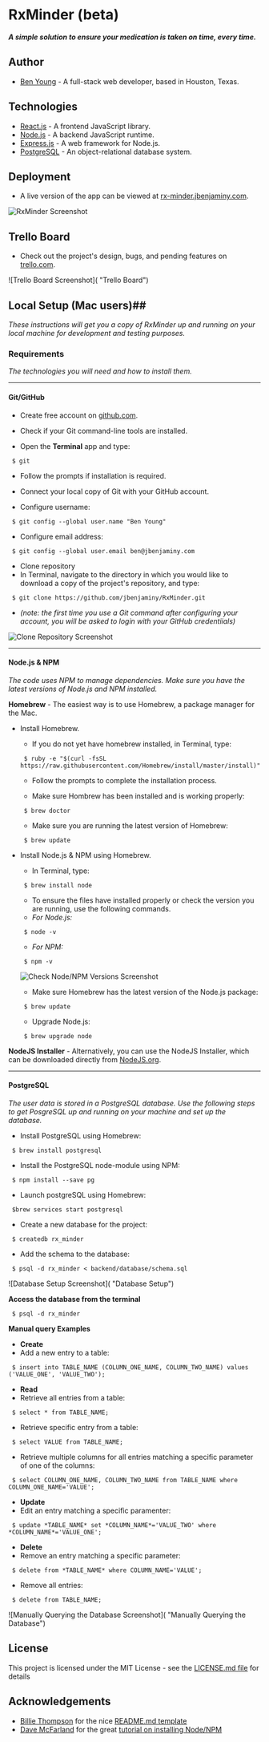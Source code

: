 # RxMinder (beta) #

***A simple solution to ensure your medication is taken on time, every time.***

## Author ##
 * [Ben Young](www.jbenjaminy.com) - A full-stack web developer, based in Houston, Texas.

## Technologies ##
 * [React.js](https://facebook.github.io/react/) - A frontend JavaScript library.
 * [Node.js](https://nodejs.org/en/) - A backend JavaScript runtime.
 * [Express.js](http://expressjs.com/) - A web framework for Node.js.
 * [PostgreSQL](https://www.postgresql.org/) - An object-relational database system.

## Deployment ##

 * A live version of the app can be viewed at [rx-minder.jbenjaminy.com](https://rx-minder.jbenjaminy.com).

![RxMinder Screenshot]( "RxMinder")

## Trello Board ##

 * Check out the project's design, bugs, and pending features on [trello.com](https://trello.com/b/smiTIVJi/rxminder).

 ![Trello Board Screenshot]( "Trello Board")

## Local Setup (Mac users)##

*These instructions will get you a copy of RxMinder up and running on your local machine for development and testing purposes.*

### Requirements ###

*The technologies you will need and how to install them.*

- - - -

#### Git/GitHub ####
 * Create free account on [github.com](https://github.com).

 * Check if your Git command-line tools are installed.
  * Open the __Terminal__ app and type:
  ```
   $ git
  ```
  * Follow the prompts if installation is required.

 * Connect your local copy of Git with your GitHub account.
  * Configure username:
  ```
   $ git config --global user.name "Ben Young"
  ```
  * Configure email address:
  ```
   $ git config --global user.email ben@jbenjaminy.com
  ```

 * Clone repository
  * In Terminal, navigate to the directory in which you would like to download a copy of the project's repository, and type:
  ```
   $ git clone https://github.com/jbenjaminy/RxMinder.git
  ```
  * _(note: the first time you use a Git command after configuring your account, you will be asked to login with your GitHub credentiials)_

 ![Clone Repository Screenshot](http://i.imgur.com/QMwax1k.png "Cloning the Repository")

 - - - - 

#### Node.js & NPM ####
*The code uses NPM to manage dependencies. Make sure you have the latest versions of Node.js and NPM installed.*

__Homebrew__ - The easiest way is to use Homebrew, a package manager for the Mac. 
* Install Homebrew.
  * If you do not yet have homebrew installed, in Terminal, type:
  ```
   $ ruby -e "$(curl -fsSL https://raw.githubusercontent.com/Homebrew/install/master/install)"
  ```

  * Follow the prompts to complete the installation process.

  * Make sure Hombrew has been installed and is working properly:
  ```
   $ brew doctor
  ```

  * Make sure you are running the latest version of Homebrew:
  ```
   $ brew update
  ```

* Install Node.js & NPM using Homebrew.
  * In Terminal, type:
  ```
   $ brew install node
  ```

  * To ensure the files have installed properly or check the version you are running, use the following commands.
   * _For Node.js:_
  ```
   $ node -v 
  ```

  * _For NPM:_
  ```
   $ npm -v
  ```

  ![Check Node/NPM Versions Screenshot](http://i.imgur.com/ixykO1N.png "Check Node/NPM Versions")

  * Make sure Homebrew has the latest version of the Node.js package:
  ```
   $ brew update
  ```

  * Upgrade Node.js:
  ```
   $ brew upgrade node
  ```

__NodeJS Installer__ - Alternatively, you can use the NodeJS Installer, which can be downloaded directly from [NodeJS.org](https://nodejs.org/en/).

 - - - -

#### PostgreSQL ####
*The user data is stored in a PostgreSQL database. Use the following steps to get PosgreSQL up and running on your machine and set up the database.*

 * Install PostgreSQL using Homebrew:
 ```
  $ brew install postgresql
 ```

 * Install the PostgreSQL node-module using NPM:
 ```
  $ npm install --save pg
 ```

 * Launch postgreSQL using Homebrew:
 ```
  $brew services start postgresql
 ```

 * Create a new database for the project:
 ```
  $ createdb rx_minder
 ```

 * Add the schema to the database:
 ```
  $ psql -d rx_minder < backend/database/schema.sql
 ```

 ![Database Setup Screenshot]( "Database Setup")

 __Access the database from the terminal__
 ```
  $ psql -d rx_minder
 ```

__Manual query Examples__
  * __Create__
   * Add a new entry to a table:
   ```
	$ insert into TABLE_NAME (COLUMN_ONE_NAME, COLUMN_TWO_NAME) values ('VALUE_ONE', 'VALUE_TWO');
   ```

  * __Read__
   * Retrieve all entries from a table:
   ```
	$ select * from TABLE_NAME;
   ```
   * Retrieve specific entry from a table:
   ```
	$ select VALUE from TABLE_NAME;
   ```
   * Retrieve multiple columns for all entries matching a specific parameter of one of the columns:
   ```
	$ select COLUMN_ONE_NAME, COLUMN_TWO_NAME from TABLE_NAME where COLUMN_ONE_NAME='VALUE';
   ```

  * __Update__
   * Edit an entry matching a specific paramenter:
   ```
	$ update *TABLE_NAME* set *COLUMN_NAME*='VALUE_TWO' where *COLUMN_NAME*='VALUE_ONE';
   ```

  * __Delete__
   * Remove an entry matching a specific parameter:
   ```
	$ delete from *TABLE_NAME* where COLUMN_NAME='VALUE';
   ```
   * Remove all entries:
   ```
	$ delete from TABLE_NAME;
   ```

  ![Manually Querying the Database Screenshot]( "Manually Querying the Database")

## License ##

 This project is licensed under the MIT License - see the [LICENSE.md file](https://github.com/jbenjaminy/RxMinder/blob/master/LICENSE) for details

## Acknowledgements ##
 * [Billie Thompson](https://gist.github.com/PurpleBooth) for the nice [README.md template](https://gist.github.com/PurpleBooth/109311bb0361f32d87a2)
 * [Dave McFarland](http://blog.teamtreehouse.com/author/davemcfarland) for the great [tutorial on installing Node/NPM](http://blog.teamtreehouse.com/install-node-js-npm-mac)





